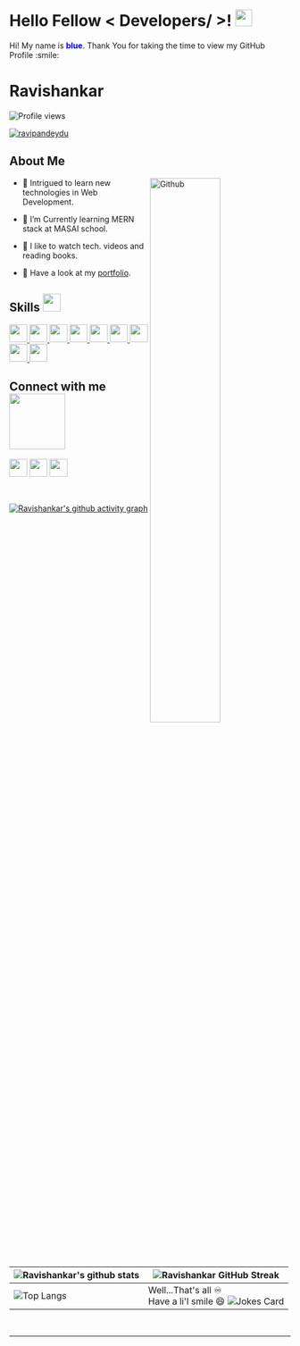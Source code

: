 <h1> Hello Fellow < Developers/ >! <img src = "https://raw.githubusercontent.com/MartinHeinz/MartinHeinz/master/wave.gif" width = 30px> </h1>
<p align='center'>
</p>
  <div size='40px'> Hi! My name is <span style="color:blue;font-weight:bold">blue</span>. Thank You for taking the time to view my GitHub Profile :smile: 
</div>

 # Ravishankar

![Profile views](https://visitor-badge.glitch.me/badge?page_id=ravipandeydu.ravipandeydu)

<p align="left"> <a href="https://github.com/ryo-ma/github-profile-trophy"><img src="https://github-profile-trophy.vercel.app/?username=ravipandeydu" alt="ravipandeydu" /></a> </p>

<h2> About Me </h2>

<img width="50%" align="right" alt="Github" src="https://media0.giphy.com/media/KDDpcKigbfFpnejZs6/giphy.gif?cid=ecf05e47oy6f4zjs8g1qoiystc56cu7r9tb8a1fe76e05oty&rid=giphy.gif" />


- 🔭 Intrigued to learn new technologies in Web Development.

- 🌱 I’m Currently learning MERN stack at MASAI school.

- 💞️ I like to watch tech. videos and reading books.

- 💬 Have a look at my [portfolio](https://ravipandeydu.github.io/).

<h2> Skills <img src = "https://media2.giphy.com/media/QssGEmpkyEOhBCb7e1/giphy.gif?cid=ecf05e47a0n3gi1bfqntqmob8g9aid1oyj2wr3ds3mg700bl&rid=giphy.gif" width = 32px> </h2>
  <a href= https://github.com/ravipandeydu?tab=repositories> <img width ='32px' src ='https://raw.githubusercontent.com/rahulbanerjee26/githubAboutMeGenerator/main/icons/mongodb.svg'> </a>
   <a href= https://github.com/ravipandeydu?tab=repositories> <img width ='32px' src ='https://raw.githubusercontent.com/rahulbanerjee26/githubAboutMeGenerator/main/icons/express.svg'> </a>
<a href= https://github.com/ravipandeydu?tab=repositories> <img width ='32px' src ='https://raw.githubusercontent.com/rahulbanerjee26/githubAboutMeGenerator/main/icons/reactjs.svg'> </a>
   <a href= https://github.com/ravipandeydu?tab=repositories> <img width ='32px' src ='https://raw.githubusercontent.com/rahulbanerjee26/githubAboutMeGenerator/main/icons/nodejs.svg'> </a>
  <a href= https://github.com/ravipandeydu?tab=repositories> <img width ='32px' src ='https://raw.githubusercontent.com/rahulbanerjee26/githubAboutMeGenerator/main/icons/redux.svg'> </a>
  <a href= https://github.com/ravipandeydu?tab=repositories> <img width ='32px' src ='https://raw.githubusercontent.com/rahulbanerjee26/githubAboutMeGenerator/main/icons/typescript.svg'> </a>
<a href= https://github.com/ravipandeydu?tab=repositories> <img width ='32px' src ='https://raw.githubusercontent.com/rahulbanerjee26/githubAboutMeGenerator/main/icons/javascript.svg'> </a>
<a href= https://github.com/ravipandeydu?tab=repositories> <img width ='32px' src ='https://raw.githubusercontent.com/rahulbanerjee26/githubAboutMeGenerator/main/icons/css.svg'> </a>
<a href= https://github.com/ravipandeydu?tab=repositories> <img width ='32px' src ='https://raw.githubusercontent.com/rahulbanerjee26/githubAboutMeGenerator/main/icons/html.svg'> </a>


<h2> Connect with me <img src='https://raw.githubusercontent.com/ShahriarShafin/ShahriarShafin/main/Assets/handshake.gif' width="100px"> </h2>
<a href = 'https://www.linkedin.com/in/ravipandeydu/'> <img width = '32px' align= 'center' src="https://raw.githubusercontent.com/rahulbanerjee26/githubAboutMeGenerator/main/icons/linked-in-alt.svg"/></a> 
<a href = 'https://ravipandeydu.github.io/'> <img width = '32px' align= 'center' src="https://raw.githubusercontent.com/rahulbanerjee26/githubAboutMeGenerator/main/icons/portfolio.png"/></a> 
<a href = 'https://www.github.com/ravipandeydu'> <img width = '32px' align= 'center' src="https://raw.githubusercontent.com/rahulbanerjee26/githubAboutMeGenerator/main/icons/github.svg"/></a>
  
<br>
<br>
  <br>
  
[![Ravishankar's github activity graph](https://activity-graph.herokuapp.com/graph?username=ravipandeydu&theme=dracula)](https://github.com/ashutosh00710/github-readme-activity-graph)

| ![Ravishankar's github stats](https://github-readme-stats.vercel.app/api?username=ravipandeydu&show_icons=true&theme=tokyonight) | ![Ravishankar GitHub Streak](https://github-readme-streak-stats.herokuapp.com/?user=ravipandeydu&theme=tokyonight) |
| --- | --- |
| ![Top Langs](https://github-readme-stats.vercel.app/api/top-langs/?username=ravipandeydu&theme=tokyonight) | Well...That's all ♾️ <br> Have a li'l smile 😄 ![Jokes Card](https://readme-jokes.vercel.app/api?theme=tokyonight)|




<br>


-----
